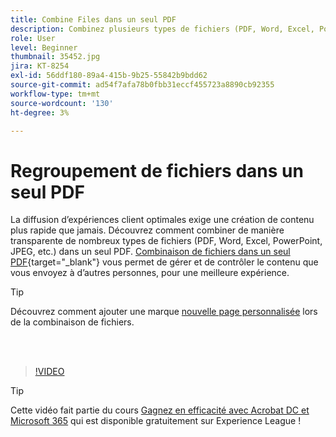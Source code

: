 ```yaml
---
title: Combine Files dans un seul PDF
description: Combinez plusieurs types de fichiers (PDF, Word, Excel, PowerPoint ou JPEG) dans un même PDF
role: User
level: Beginner
thumbnail: 35452.jpg
jira: KT-8254
exl-id: 56ddf180-89a4-415b-9b25-55842b9bdd62
source-git-commit: ad54f7afa78b0fbb31eccf455723a8890cb92355
workflow-type: tm+mt
source-wordcount: '130'
ht-degree: 3%

---
```


# Regroupement de fichiers dans un seul PDF

La diffusion d’expériences client optimales exige une création de contenu plus rapide que jamais. Découvrez comment combiner de manière transparente de nombreux types de fichiers (PDF, Word, Excel, PowerPoint, JPEG, etc.) dans un seul PDF. [Combinaison de fichiers dans un seul PDF](https://www.adobe.com/fr/acrobat/online/merge-pdf.html){target="_blank"} vous permet de gérer et de contrôler le contenu que vous envoyez à d’autres personnes, pour une meilleure expérience.

>[!TIP]
>
>Découvrez comment ajouter une marque [nouvelle page personnalisée](add-custom-page.md) lors de la combinaison de fichiers.

<br> 

>[!VIDEO](https://video.tv.adobe.com/v/35452?quality=12&learn=on&hidetitle=true)

>[!TIP]
>
>Cette vidéo fait partie du cours [Gagnez en efficacité avec Acrobat DC et Microsoft 365](https://experienceleague.adobe.com/?recommended=Acrobat-U-1-2021.microsoft365) qui est disponible gratuitement sur Experience League !
